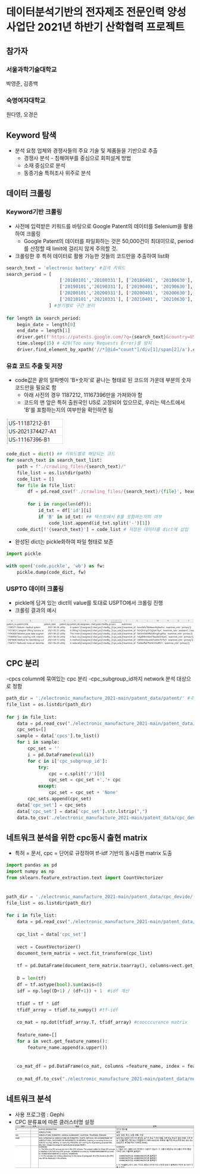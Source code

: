 # 데이터분석기반의 전자제조 전문인력 양성사업단 2021년 하반기 산학협력 프로젝트

## 참가자

### 서울과학기술대학교 

박영준, 김종백

### 숙명여자대학교 

원다영, 오경은

## Keyword 탐색

- 분석 요청 업체와 경쟁사들의 주요 기술 및 제품들을 기반으로 추출
    - 경쟁사 분석 - 침해여부를 중심으로 회피설계 방법
    - 소재 중심으로 분석
    - 동종기술 특허조사 위주로 분석

## 데이터 크롤링

### Keyword기반 크롤링

- 사전에 입력받은 키워드를 바탕으로 Google Patent의 데이터를 Selenium을 활용하여 크롤링
    - Google Patent의 데이터를 파일화하는 것은 50,000건이 최대이므로, period를 산정할 때 limit에 걸리지 않게 주의할 것.
- 크롤링한 후 특허 데이터로 활용 가능한 것들의 코드만을 추출하여 list화

```python
search_text = 'electronic battery' #검색 키워드
search_period = [
                    ['20180101','20180331'], ['20180401', '20180630'],['20180701','20180930'], ['20181001', '20181231'],        
                    ['20190101','20190331'], ['20190401', '20190630'],['20190701','20190930'], ['20191001', '20191231'],
                    ['20200101','20200331'], ['20200401', '20200630'],['20200701','20200930'], ['20201001', '20201231'],
                    ['20210101','20210331'], ['20210401', '20210630'],['20210701','20210930'], ['20211001', '20211231'],
                ] #분기별로 구간 분리

for length in search_period:
    begin_date = length[0]
    end_date = length[1]
    driver.get(f'https://patents.google.com/?q={search_text}&country=US&before=priority:{end_date}&after=priority:{begin_date}&language=ENGLISH') 
    time.sleep(15) # 429(Too many Requests Error)를 방지
    driver.find_element_by_xpath('//*[@id="count"]/div[1]/span[2]/a').click() # 페이지 내의 csv 파일 다운로드 링크 클릭
```

### 유효 코드 추출 및 저장

- code값은 끝의 알파벳이 'B+숫자'로 끝나는 형태로 된 코드의 가운데 부분의 숫자코드만을 필요로 함
    - 아래 사진의 경우 1187212, 11167396만을 가져와야 함
    - 코드의 맨 앞은 특허 출원국인 US로 고정되어 있으므로, 우리는 텍스트에서 'B'를 포함하는지의 여부만을 확인하면 됨

![KakaoTalk_20211220_163824032](readme.assets/KakaoTalk_20211220_163824032.png)

```python
code_dict = dict() ## 키워드별로 해당되는 코드
for search_text in search_text_list:
    path = f"./crawling_files/{search_text}/"
    file_list = os.listdir(path)
    code_list = []
    for file in file_list:
        df = pd.read_csv(f'./crawling_files/{search_text}/{file}', header=1) ## 해당 파일의 2번째 줄부터를 DataFrame화 함. 
        																	 ## 첫 줄에는 검색 URL이 기본적으로 작성되어 있음
        for i in range(len(df)):
            id_txt = df['id'][i]
            if 'B' in id_txt: ## 텍스트에서 B를 포함하는지의 여부
                code_list.append(id_txt.split('-')[1])
    code_dict[f'{search_text}'] = code_list # 저장된 데이터를 dict에 삽입
```

- 완성된 dict는 pickle화하여 파일 형태로 보존

```python
import pickle

with open('code.pickle', 'wb') as fw:
    pickle.dump(code_dict, fw)
```

### USPTO 데이터 크롤링

- pickle에 담겨 있는 dict의 value를 토대로 USPTO에서 크롤링 진행
- 크롤링 결과의 예시

![USPTO_example](readme.assets/USPTO_example.PNG)

## CPC 분리 
-cpcs column에 묶여있는 cpc 분리
-cpc_subgroup_id까지 network 분석 대상으로 정함

```python
path_dir = './electronic_manufacture_2021-main/patent_data/patent/' #수집된 특허데이터 경로 설정
file_list = os.listdir(path_dir)

for j in file_list:  
    data = pd.read_csv("./electronic_manufacture_2021-main/patent_data/patent/"+j) #데이터 import
    cpc_sets=[]
    sample = data['cpcs'].to_list()
    for i in sample:
        cpc_set = ''
        i = pd.DataFrame(eval(i))
        for c in i['cpc_subgroup_id']:
            try:
                cpc = c.split('/')[0]
                cpc_set = cpc_set +','+ cpc
            except:
                cpc_set = cpc_set + 'None'
        cpc_sets.append(cpc_set)
    data['cpc_set'] = cpc_sets
    data['cpc_set'] = data['cpc_set'].str.lstrip(",")
    data.to_csv('./electronic_manufacture_2021-main/patent_data/cpc_devide/cpc_'+j, encoding='utf8', index=False) #CPC 분리후 csv 파일로 저장
```
## 네트워크 분석을 위한 cpc동시 출현 matrix
- 특허 = 문서, cpc = 단어로 규정하여 tf-idf 기반의 동시출현 matrix 도출
```python
import pandas as pd
import numpy as np
from sklearn.feature_extraction.text import CountVectorizer


path_dir = './electronic_manufacture_2021-main/patent_data/cpc_devide/'
file_list = os.listdir(path_dir)

for i in file_list:    
    data = pd.read_csv("./electronic_manufacture_2021-main/patent_data/cpc_devide/"+i)
    
    cpc_list = data['cpc_set']
    
    vect = CountVectorizer()
    document_term_matrix = vect.fit_transform(cpc_list) 
    
    tf = pd.DataFrame(document_term_matrix.toarray(), columns=vect.get_feature_names()) #tf계산
    
    D = len(tf)
    df = tf.astype(bool).sum(axis=0)
    idf = np.log((D+1) / (df+1)) + 1  #idf 계산
    
    tfidf = tf * idf                      
    tfidf_array = tfidf.to_numpy() #tf-idf 
    
    co_mat = np.dot(tfidf_array.T, tfidf_array) #coocccurence matrix 
    
    feature_name=[]
    for a in vect.get_feature_names():
        feature_name.append(a.upper())
    
    
    co_mat_df = pd.DataFrame(co_mat, columns =feature_name, index = feature_name)
    
    co_mat_df.to_csv("./electronic_manufacture_2021-main/patent_data/network/net_"+i) #matrix csv 
```
## 네트워크 분석

- 사용 프로그램 : Gephi
- CPC 분류표에 따른 클러스터명 설정
![cpc_devide_example](readme.assets/cpc_devide_example.png)

